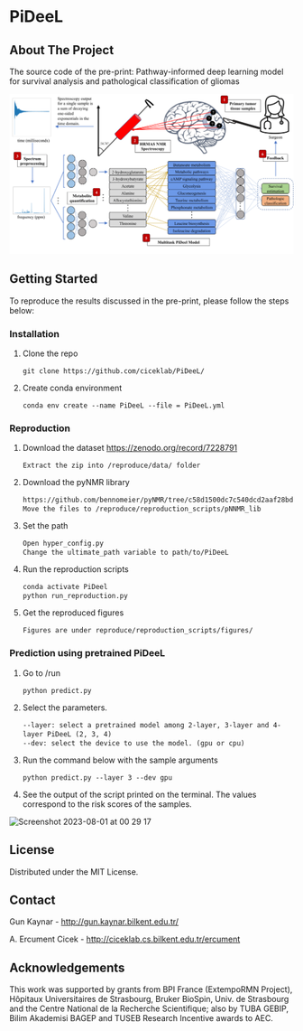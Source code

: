# PiDeeL

## About The Project
The source code of the pre-print: Pathway-informed deep learning model for survival analysis and pathological classification of gliomas


![alt text](https://github.com/ciceklab/PiDeeL/blob/main/system_figure.png)


## Getting Started
To reproduce the results discussed in the pre-print, please follow the steps below:

### Installation
1. Clone the repo
   ```
   git clone https://github.com/ciceklab/PiDeeL/
   ```
2. Create conda environment
   ```
   conda env create --name PiDeeL --file = PiDeeL.yml
   ```
### Reproduction

1. Download the dataset
   https://zenodo.org/record/7228791
   ```
   Extract the zip into /reproduce/data/ folder
   ```

2. Download the pyNMR library
   ```
   https://github.com/bennomeier/pyNMR/tree/c58d1500dc7c540dcd2aaf28bdf8a660e7f496ff
   Move the files to /reproduce/reproduction_scripts/pNNMR_lib
   ```
3. Set the path
   ```
   Open hyper_config.py
   Change the ultimate_path variable to path/to/PiDeeL 
   ```
4. Run the reproduction scripts
   ```
   conda activate PiDeel
   python run_reproduction.py
   ```
5. Get the reproduced figures
   ```
   Figures are under reproduce/reproduction_scripts/figures/
   ```
### Prediction using pretrained PiDeeL
1. Go to /run
   ```
   python predict.py  
   ```
2. Select the parameters.
   ```
   --layer: select a pretrained model among 2-layer, 3-layer and 4-layer PiDeeL (2, 3, 4)
   --dev: select the device to use the model. (gpu or cpu) 
   ```
3. Run the command below with the sample arguments
   ```
   python predict.py --layer 3 --dev gpu
   ```
4. See the output of the script printed on the terminal. The values correspond to the risk scores of the samples.
<img width="432" alt="Screenshot 2023-08-01 at 00 29 17" src="https://github.com/ciceklab/PiDeeL/assets/45332095/2578085e-b33e-4c38-a543-80669fdce0a6">


## License

Distributed under the MIT License.

## Contact

Gun Kaynar - http://gun.kaynar.bilkent.edu.tr/

A. Ercument Cicek - http://ciceklab.cs.bilkent.edu.tr/ercument


## Acknowledgements
This work was supported by grants from BPI France (ExtempoRMN Project), Hôpitaux Universitaires de Strasbourg, Bruker BioSpin, Univ. de Strasbourg and the Centre National de la Recherche Scientifique; also by TUBA GEBIP, Bilim Akademisi BAGEP and TUSEB Research Incentive awards to AEC.

